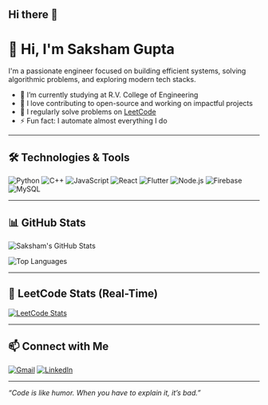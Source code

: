 ## Hi there 👋
# 👋 Hi, I'm Saksham Gupta

I'm a passionate engineer focused on building efficient systems, solving algorithmic problems, and exploring modern tech stacks.

- 🌱 I’m currently studying at R.V. College of Engineering 
- 🚀 I love contributing to open-source and working on impactful projects
- 🧠 I regularly solve problems on [LeetCode](https://leetcode.com/u/saks85)
- ⚡ Fun fact: I automate almost everything I do

---

## 🛠️ Technologies & Tools

<!-- You can automate this using GitHub Actions or keep it manual -->
![Python](https://img.shields.io/badge/-Python-3776AB?style=flat&logo=python&logoColor=white)
![C++](https://img.shields.io/badge/-C++-00599C?style=flat&logo=c%2B%2B&logoColor=white)
![JavaScript](https://img.shields.io/badge/-JavaScript-F7DF1E?style=flat&logo=javascript&logoColor=black)
![React](https://img.shields.io/badge/-React-61DAFB?style=flat&logo=react&logoColor=black)
![Flutter](https://img.shields.io/badge/-Flutter-02569B?style=flat&logo=flutter&logoColor=white)
![Node.js](https://img.shields.io/badge/-Node.js-339933?style=flat&logo=node.js&logoColor=white)
![Firebase](https://img.shields.io/badge/-Firebase-FFCA28?style=flat&logo=firebase&logoColor=black)
![MySQL](https://img.shields.io/badge/-MySQL-4479A1?style=flat&logo=mysql&logoColor=white)

---

## 📊 GitHub Stats

![Saksham's GitHub Stats](https://github-readme-stats.vercel.app/api?username=Saks85&show_icons=true&theme=radical)

![Top Languages](https://github-readme-stats.vercel.app/api/top-langs/?username=Saks85&layout=compact&theme=radical)

---

## 🧠 LeetCode Stats (Real-Time)

<!-- Leetcode readme card -->
[![LeetCode Stats](https://leetcard.jacoblin.cool/YOUR_LEETCODE_USERNAME?theme=light&font=Montserrat)](https://leetcode.com/u/saks85)

---
<!--
## 📈 Dashboards & Projects

- [📊 Real-Time Parking Pricing Dashboard](https://your-dashboard-link.netlify.app/)
- [🌦️ Weather Monitoring IoT System](https://your-other-dashboard-link.com/)
- [🧠 Smart Agriculture System](https://github.com/YOUR_USERNAME/agro-iot)

---
-->
## 📫 Connect with Me

[![Gmail](https://img.shields.io/badge/-saksham070904gupta@gmail.com-D14836?style=flat&logo=Gmail&logoColor=white)](mailto:sakshamgupta123@gmail.com)
[![LinkedIn](https://img.shields.io/badge/-LinkedIn-blue?style=flat&logo=linkedin&logoColor=white)](https://linkedin.com/in/saksham-gupta-7s4)

---

_“Code is like humor. When you have to explain it, it’s bad.”_

<!--
**Saks85/Saks85** is a ✨ _special_ ✨ repository because its `README.md` (this file) appears on your GitHub profile.

Here are some ideas to get you started:

- 🔭 I’m currently working on ...
- 🌱 I’m currently learning ...
- 👯 I’m looking to collaborate on ...
- 🤔 I’m looking for help with ...
- 💬 Ask me about ...
- 📫 How to reach me: ...
- 😄 Pronouns: ...
- ⚡ Fun fact: ...
-->
